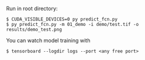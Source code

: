 Run in root directory:
```
$ CUDA_VISIBLE_DEVICES=0 py predict_fcn.py
$ py predict_fcn.py -m 01_demo -i demo/test.tif -o results/demo_test.png
```

You can watch model training with
```
$ tensorboard --logdir logs --port <any free port>
```
